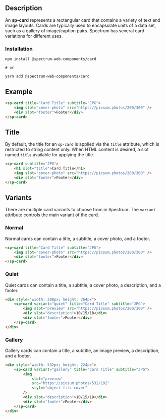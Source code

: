 ## Description

An **sp-card** represents a rectangular card that contains
a variety of text and image layouts. Cards are typically used
to encapsulate units of a data set, such as a gallery of
image/caption pairs.
Spectrum has several card variations for different uses.

### Installation

```
npm install @spectrum-web-components/card

# or

yarn add @spectrum-web-components/card
```

## Example

```html demo
<sp-card title="Card Title" subtitle="JPG">
    <img slot="cover-photo" src="https://picsum.photos/200/300" />
    <div slot="footer">Footer</div>
</sp-card>
```

## Title

By default, the title for an `sp-card` is applied via the `title` attribute, which is restricted to string content only. When HTML content is desired, a slot named `title` available for applying the title.

```html demo
<sp-card subtitle="JPG">
    <h1 slot="title">Card Title</h1>
    <img slot="cover-photo" src="https://picsum.photos/200/300" />
    <div slot="footer">Footer</div>
</sp-card>
```

## Variants

There are multiple card variants to choose from in Spectrum. The `variant`
attribute controls the main variant of the card.

### Normal

Normal cards can contain a title, a subtitle, a cover photo, and a footer.

```html
<sp-card title="Card Title" subtitle="JPG">
    <img slot="cover-photo" src="https://picsum.photos/200/300" />
    <div slot="footer">Footer</div>
</sp-card>
```

### Quiet

Quiet cards can contain a title, a subtitle, a cover photo, a description, and a footer.

```html
<div style="width: 208px; height: 264px">
    <sp-card variant="quiet" title="Card Title" subtitle="JPG">
        <img slot="preview" src="https://picsum.photos/200/300" />
        <div slot="description">10/15/18</div>
        <div slot="footer">Footer</div>
    </sp-card>
</div>
```

### Gallery

Gallery cards can contain a title, a subtitle, an image preview, a description, and a footer.

```html
<div style="width: 532px; height: 224px">
    <sp-card variant="gallery" title="Card Title" subtitle="JPG">
        <img
            slot="preview"
            src="https://picsum.photos/532/192"
            style="object-fit: cover"
        />
        <div slot="description">10/15/18</div>
        <div slot="footer">Footer</div>
    </sp-card>
</div>
```
